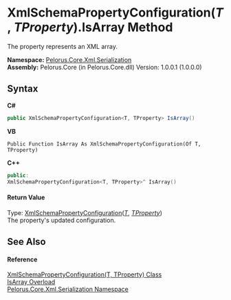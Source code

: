 # XmlSchemaPropertyConfiguration(*T*, *TProperty*).IsArray Method 
 

The property represents an XML array.

**Namespace:**&nbsp;<a href="9052B9D6">Pelorus.Core.Xml.Serialization</a><br />**Assembly:**&nbsp;Pelorus.Core (in Pelorus.Core.dll) Version: 1.0.0.1 (1.0.0.0)

## Syntax

**C#**<br />
``` C#
public XmlSchemaPropertyConfiguration<T, TProperty> IsArray()
```

**VB**<br />
``` VB
Public Function IsArray As XmlSchemaPropertyConfiguration(Of T, TProperty)
```

**C++**<br />
``` C++
public:
XmlSchemaPropertyConfiguration<T, TProperty>^ IsArray()
```


#### Return Value
Type: <a href="22622739">XmlSchemaPropertyConfiguration</a>(<a href="22622739">*T*</a>, <a href="22622739">*TProperty*</a>)<br />The property's updated configuration.

## See Also


#### Reference
<a href="22622739">XmlSchemaPropertyConfiguration(T, TProperty) Class</a><br /><a href="7969A43B">IsArray Overload</a><br /><a href="9052B9D6">Pelorus.Core.Xml.Serialization Namespace</a><br />